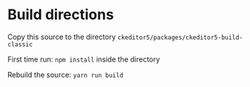 # Build directions

Copy this source to the directory `ckeditor5/packages/ckeditor5-build-classic`

First time run: `npm install` inside the directory

Rebuild the source: `yarn run build`